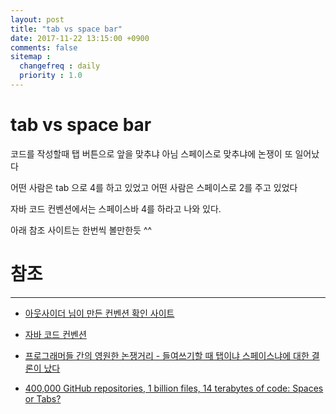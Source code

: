 ```yaml
---
layout: post
title: "tab vs space bar"
date: 2017-11-22 13:15:00 +0900
comments: false
sitemap :
  changefreq : daily
  priority : 1.0
---
```


# tab vs space bar

코드를 작성할때 탭 버튼으로 앞을 맞추냐 아님 스페이스로 맞추냐에 논쟁이 또 일어났다

어떤 사람은 tab 으로 4를 하고 있었고 어떤 사람은 스페이스로 2를 주고 있었다

자바 코드 컨벤션에서는 스페이스바 4를 하라고 나와 있다. 

아래 참조 사이트는 한번씩 볼만한듯 ^^


# 참조 
-----

* [아웃사이더 님이 만든 컨벤션 확인 사이트](http://sideeffect.kr/popularconvention/)

* [자바 코드 컨벤션](http://yohanan.org/steve/projects/java-code-conventions/#SECTION00050000000000000000)

* [프로그래머들 간의 영원한 논쟁거리 - 들여쓰기할 때 탭이냐 스페이스냐에 대한 결론이 났다](http://egloos.zum.com/isao76/v/2595190)

* [400,000 GitHub repositories, 1 billion files, 14 terabytes of code: Spaces or Tabs?](https://medium.com/@hoffa/400-000-github-repositories-1-billion-files-14-terabytes-of-code-spaces-or-tabs-7cfe0b5dd7fd)
